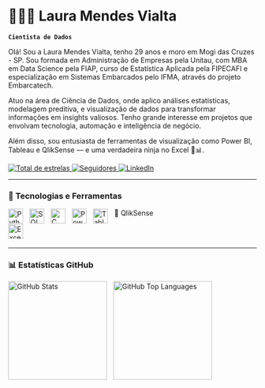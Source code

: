 # 👩🏻‍💻 Laura Mendes Vialta

**`Cientista de Dados`**

Olá! Sou a Laura Mendes Vialta, tenho 29 anos e moro em Mogi das Cruzes - SP. Sou formada em Administração de Empresas pela Unitau, com MBA em Data Science pela FIAP, curso de Estatística Aplicada pela FIPECAFI e especialização em Sistemas Embarcados pelo IFMA, através do projeto Embarcatech.

Atuo na área de Ciência de Dados, onde aplico análises estatísticas, modelagem preditiva, e visualização de dados para transformar informações em insights valiosos. Tenho grande interesse em projetos que envolvam tecnologia, automação e inteligência de negócio.

Além disso, sou entusiasta de ferramentas de visualização como Power BI, Tableau e QlikSense — e uma verdadeira ninja no Excel 💪📊.

<p align="left">
    <a href="https://github.com/Laura-vialta?tab=repositories&sort=stargazers">
        <img 
            alt="Total de estrelas" 
            title="Total de estrelas GitHub" 
            src="https://custom-icon-badges.demolab.com/github/stars/Laura-vialta?color=55960c&style=for-the-badge&labelColor=488207&logo=star&label=Estrelas"
        />
    </a>
    <a href="https://github.com/Laura-vialta?tab=followers">
        <img 
            alt="Seguidores" 
            title="Me siga no GitHub" 
            src="https://custom-icon-badges.demolab.com/github/followers/Laura-vialta?color=236ad3&labelColor=1155ba&style=for-the-badge&logo=github&label=Seguidores&logoColor=white"
        />
    </a>
    <a href="https://www.linkedin.com/in/laura-mendes-vialta/">
        <img 
            alt="LinkedIn" 
            title="Conecte-se comigo no LinkedIn" 
            src="https://img.shields.io/badge/LinkedIn-Laura%20Mendes%20Vialta-blue?style=for-the-badge&logo=linkedin&logoColor=white"
        />
    </a>
</p>

---

### 🧠 Tecnologias e Ferramentas

<img 
    align="left" 
    alt="Python"
    title="Python" 
    width="30px" 
    style="padding-right: 10px;" 
    src="https://cdn.jsdelivr.net/gh/devicons/devicon@latest/icons/python/python-original.svg" 
/>
<img 
    align="left" 
    alt="SQL"
    title="SQL" 
    width="30px" 
    style="padding-right: 10px;" 
    src="https://cdn.jsdelivr.net/gh/devicons/devicon@latest/icons/mysql/mysql-original.svg" 
/>
<img 
    align="left" 
    alt="C"
    title="Linguagem C" 
    width="30px" 
    style="padding-right: 10px;" 
    src="https://cdn.jsdelivr.net/gh/devicons/devicon@latest/icons/c/c-original.svg" 
/>
<img 
    align="left" 
    alt="Power BI"
    title="Power BI"
    width="30px"
    style="padding-right: 10px;"
    src="https://img.icons8.com/color/48/000000/power-bi.png"
/>
<img 
    align="left" 
    alt="Tableau"
    title="Tableau"
    width="30px"
    style="padding-right: 10px;"
    src="https://img.icons8.com/color/48/000000/tableau-software.png"
/>
🧩 QlikSense

<img 
    align="left" 
    alt="Excel"
    title="Excel Ninja ⚔️"
    width="30px"
    style="padding-right: 10px;"
    src="https://img.icons8.com/color/48/000000/ms-excel.png"
/>

<br/>
<br/>

---

### 📊 Estatísticas GitHub

<p>
  <img 
    align="left" 
    alt="GitHub Stats" 
    height="200" 
    style="padding-right: 10px;" 
    src="https://github-readme-stats.vercel.app/api?username=Laura-vialta&show_icons=true&theme=tokyonight&include_all_commits=true&locale=pt-br" 
  />

<img 
    align="left" 
    alt="GitHub Top Languages" 
    height="200" 
    src="https://github-readme-stats.vercel.app/api/top-langs/?username=Laura-vialta&theme=tokyonight&layout=compact&custom_title=Linguagens&langs_count=8" 
/>

</p>
